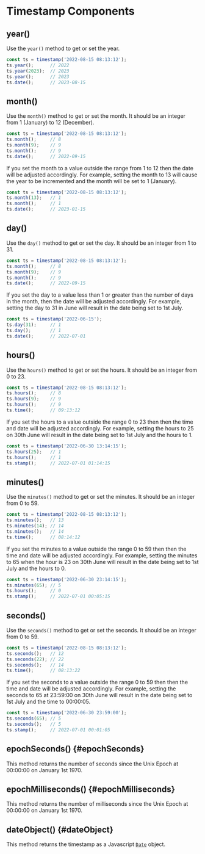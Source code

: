 # Timestamp Components

## year()

Use the `year()` method to get or set the year.

```js
const ts = timestamp('2022-08-15 08:13:12');
ts.year();      // 2022
ts.year(2023);  // 2023
ts.year();      // 2023
ts.date();      // 2023-08-15
```

## month()

Use the `month()` method to get or set the month.
It should be an integer from 1 (January) to 12 (December).

```js
const ts = timestamp('2022-08-15 08:13:12');
ts.month();     // 8
ts.month(9);    // 9
ts.month();     // 9
ts.date();      // 2022-09-15
```

If you set the month to a value outside the range from 1 to 12 then
the date will be adjusted accordingly.  For example, setting the
month to 13 will cause the year to be incremented and the month will
be set to 1 (January).

```js
const ts = timestamp('2022-08-15 08:13:12');
ts.month(13);   // 1
ts.month();     // 1
ts.date();      // 2023-01-15
```

## day()

Use the `day()` method to get or set the day.
It should be an integer from 1 to 31.

```js
const ts = timestamp('2022-08-15 08:13:12');
ts.month();     // 8
ts.month(9);    // 9
ts.month();     // 9
ts.date();      // 2022-09-15
```

If you set the day to a value less than 1 or greater than the
number of days in the month, then the date will be adjusted
accordingly.  For example, setting the day to 31 in June
will result in the date being set to 1st July.

```js
const ts = timestamp('2022-06-15');
ts.day(31);     // 1
ts.day();       // 1
ts.date();      // 2022-07-01
```

## hours()

Use the `hours()` method to get or set the hours.
It should be an integer from 0 to 23.

```js
const ts = timestamp('2022-08-15 08:13:12');
ts.hours();     // 8
ts.hours(9);    // 9
ts.hours();     // 9
ts.time();      // 09:13:12
```

If you set the hours to a value outside the range 0 to 23 then
then the time and date will be adjusted accordingly.  For example,
setting the hours to 25 on 30th June will result in the date being
set to 1st July and the hours to 1.

```js
const ts = timestamp('2022-06-30 13:14:15');
ts.hours(25);   // 1
ts.hours();     // 1
ts.stamp();     // 2022-07-01 01:14:15
```

## minutes()

Use the `minutes()` method to get or set the minutes.
It should be an integer from 0 to 59.

```js
const ts = timestamp('2022-08-15 08:13:12');
ts.minutes();   // 13
ts.minutes(14); // 14
ts.minutes();   // 14
ts.time();      // 08:14:12
```

If you set the minutes to a value outside the range 0 to 59 then
then the time and date will be adjusted accordingly.  For example,
setting the minutes to 65 when the hour is 23 on 30th June will
result in the date being set to 1st July and the hours to 0.

```js
const ts = timestamp('2022-06-30 23:14:15');
ts.minutes(65); // 5
ts.hours();     // 0
ts.stamp();     // 2022-07-01 00:05:15
```

## seconds()

Use the `seconds()` method to get or set the seconds.
It should be an integer from 0 to 59.

```js
const ts = timestamp('2022-08-15 08:13:12');
ts.seconds();   // 12
ts.seconds(22); // 22
ts.seconds();   // 14
ts.time();      // 08:13:22
```

If you set the seconds to a value outside the range 0 to 59 then
then the time and date will be adjusted accordingly.  For example,
setting the seconds to 65 at 23:59:00 on 30th June will
result in the date being set to 1st July and the time to 00:00:05.

```js
const ts = timestamp('2022-06-30 23:59:00');
ts.seconds(65); // 5
ts.seconds();   // 5
ts.stamp();     // 2022-07-01 00:01:05
```

## epochSeconds() {#epochSeconds}

This method returns the number of seconds since the Unix Epoch at 00:00:00 on January 1st 1970.

## epochMilliseconds() {#epochMilliseconds}

This method returns the number of milliseconds since the Unix Epoch at 00:00:00 on January 1st 1970.

## dateObject() {#dateObject}

This method returns the timestamp as a Javascript
[`Date`](https://developer.mozilla.org/en-US/docs/Web/JavaScript/Reference/Global_Objects/Date) object.

